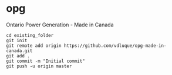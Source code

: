 # opg

Ontario Power Generation - Made in Canada

```
cd existing_folder
git init
git remote add origin https://github.com/vdluque/opg-made-in-canada.git
git add .
git commit -m "Initial commit"
git push -u origin master
```
